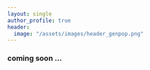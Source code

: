 ```yaml
---
layout: single
author_profile: true
header:
  image: "/assets/images/header_genpop.png"
---
```


### coming soon ...
